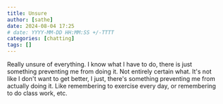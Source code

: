 ```yaml
---
title: Unsure
author: [sathe]
date: 2024-08-04 17:25
# date: YYYY-MM-DD HH:MM:SS +/-TTTT
categories: [chatting]
tags: []
---
```


Really unsure of everything. I know what I have to do, there is just something preventing me from doing it. Not entirely certain what. It's not like I don't want to get better, I just, there's something preventing me from actually doing it. Like remembering to exercise every day, or remembering to do class work, etc.